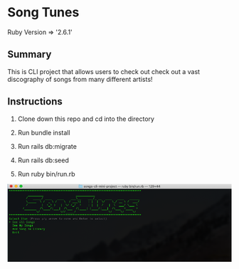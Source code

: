 # Song Tunes

Ruby Version => '2.6.1'

## Summary 

This is CLI project that allows users to check out check out a vast discography of songs from many different artists!

## Instructions

1. Clone down this repo and cd into the directory

2. Run bundle install

3. Run rails db:migrate

4. Run rails db:seed

5. Run ruby bin/run.rb

![Image of Users](public/SongTunes.png)

<!-- ## RSpec Tests 

1. There are tests for backend models written in Rpec

2. Make sure models are running successfully by running rspec -->

<!-- ## Heroku

- Heroku Link: https://spn-backend.herokuapp.com/
- EX: https://spn-backend.herokuapp.com/users -->
